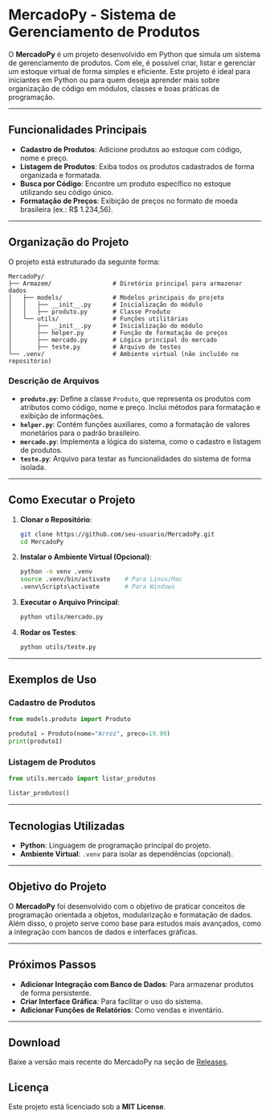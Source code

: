 # MercadoPy - Sistema de Gerenciamento de Produtos

O **MercadoPy** é um projeto desenvolvido em Python que simula um sistema de gerenciamento de produtos. Com ele, é possível criar, listar e gerenciar um estoque virtual de forma simples e eficiente. Este projeto é ideal para iniciantes em Python ou para quem deseja aprender mais sobre organização de código em módulos, classes e boas práticas de programação.

---

## Funcionalidades Principais

- **Cadastro de Produtos**: Adicione produtos ao estoque com código, nome e preço.
- **Listagem de Produtos**: Exiba todos os produtos cadastrados de forma organizada e formatada.
- **Busca por Código**: Encontre um produto específico no estoque utilizando seu código único.
- **Formatação de Preços**: Exibição de preços no formato de moeda brasileira (ex.: R$ 1.234,56).

---

## Organização do Projeto

O projeto está estruturado da seguinte forma:

```
MercadoPy/
├── Armazem/                 # Diretório principal para armazenar dados
│   ├── models/              # Modelos principais do projeto
│   │   ├── __init__.py      # Inicialização do módulo
│   │   ├── produto.py       # Classe Produto
│   └── utils/               # Funções utilitárias
│       ├── __init__.py      # Inicialização do módulo
│       ├── helper.py        # Função de formatação de preços
│       ├── mercado.py       # Lógica principal do mercado
│       ├── teste.py         # Arquivo de testes
└── .venv/                   # Ambiente virtual (não incluído no repositório)
```

### **Descrição de Arquivos**

- **`produto.py`**: Define a classe `Produto`, que representa os produtos com atributos como código, nome e preço. Inclui métodos para formatação e exibição de informações.
- **`helper.py`**: Contém funções auxiliares, como a formatação de valores monetários para o padrão brasileiro.
- **`mercado.py`**: Implementa a lógica do sistema, como o cadastro e listagem de produtos.
- **`teste.py`**: Arquivo para testar as funcionalidades do sistema de forma isolada.

---

## Como Executar o Projeto

1. **Clonar o Repositório**:
   ```bash
   git clone https://github.com/seu-usuario/MercadoPy.git
   cd MercadoPy
   ```

2. **Instalar o Ambiente Virtual (Opcional)**:
   ```bash
   python -m venv .venv
   source .venv/bin/activate    # Para Linux/Mac
   .venv\Scripts\activate       # Para Windows
   ```

3. **Executar o Arquivo Principal**:
   ```bash
   python utils/mercado.py
   ```

4. **Rodar os Testes**:
   ```bash
   python utils/teste.py
   ```

---

## Exemplos de Uso

### Cadastro de Produtos
```python
from models.produto import Produto

produto1 = Produto(nome="Arroz", preco=19.99)
print(produto1)
```

### Listagem de Produtos
```python
from utils.mercado import listar_produtos

listar_produtos()
```

---

## Tecnologias Utilizadas

- **Python**: Linguagem de programação principal do projeto.
- **Ambiente Virtual**: `.venv` para isolar as dependências (opcional).

---

## Objetivo do Projeto

O **MercadoPy** foi desenvolvido com o objetivo de praticar conceitos de programação orientada a objetos, modularização e formatação de dados. Além disso, o projeto serve como base para estudos mais avançados, como a integração com bancos de dados e interfaces gráficas.

---

## Próximos Passos

- **Adicionar Integração com Banco de Dados**: Para armazenar produtos de forma persistente.
- **Criar Interface Gráfica**: Para facilitar o uso do sistema.
- **Adicionar Funções de Relatórios**: Como vendas e inventário.

---
## Download
Baixe a versão mais recente do MercadoPy na seção de [Releases](https://github.com/Rafa-s-s/MercadoPy_Projeto_Python/releases/tag/v1.0.0).

## Licença

Este projeto está licenciado sob a **MIT License**.
